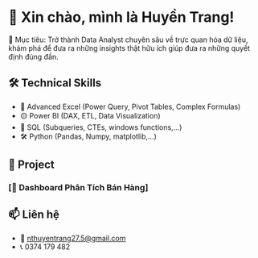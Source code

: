 # 👋 Xin chào, mình là Huyền Trang!

🎯 Mục tiêu: Trở thành Data Analyst chuyên sâu về trực quan hóa dữ liệu, khám phá để đưa ra những insights thật hữu ích giúp đưa ra những quyết định đúng đắn.

## 🛠️ Technical Skills
- 📄 Advanced Excel (Power Query, Pivot Tables, Complex Formulas)
- 🟡 Power BI (DAX, ETL, Data Visualization)
- 🧠 SQL (Subqueries, CTEs, windows functions,...)
- 🛠️ Python (Pandas, Numpy, matplotlib,...)
  
## 🧩 Project

### [🔗 Dashboard Phân Tích Bán Hàng]

## 📫 Liên hệ
- 📧 nthuyentrang27.5@gmail.com
- 📞 0374 179 482
